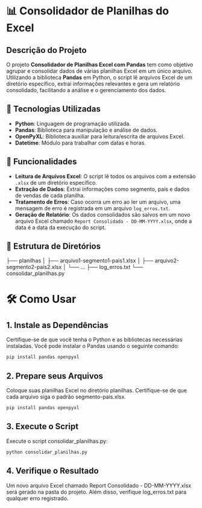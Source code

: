 # 📊 Consolidador de Planilhas do Excel

## Descrição do Projeto

O projeto **Consolidador de Planilhas Excel com Pandas** tem como objetivo agrupar e consolidar dados de várias planilhas Excel em um único arquivo. Utilizando a biblioteca **Pandas** em Python, o script lê arquivos Excel de um diretório específico, extrai informações relevantes e gera um relatório consolidado, facilitando a análise e o gerenciamento dos dados.

## 🔧 Tecnologias Utilizadas

- **Python**: Linguagem de programação utilizada.
- **Pandas**: Biblioteca para manipulação e análise de dados.
- **OpenPyXL**: Biblioteca auxiliar para leitura/escrita de arquivos Excel.
- **Datetime**: Módulo para trabalhar com datas e horas.

## 🚀 Funcionalidades

- **Leitura de Arquivos Excel**: O script lê todos os arquivos com a extensão `.xlsx` de um diretório específico.
- **Extração de Dados**: Extrai informações como segmento, país e dados de vendas de cada planilha.
- **Tratamento de Erros**: Caso ocorra um erro ao ler um arquivo, uma mensagem de erro é registrada em um arquivo `log_erros.txt`.
- **Geração de Relatório**: Os dados consolidados são salvos em um novo arquivo Excel chamado `Report Consolidado - DD-MM-YYYY.xlsx`, onde a data é a data da execução do script.

## 📂 Estrutura de Diretórios

├── planilhas
│   ├── arquivo1-segmento1-pais1.xlsx
│   ├── arquivo2-segmento2-pais2.xlsx
│   └── ...
├── log_erros.txt
└── consolidar_planilhas.py

# 🛠️ Como Usar

## 1. Instale as Dependências
Certifique-se de que você tenha o Python e as bibliotecas necessárias instaladas. Você pode instalar o Pandas usando o seguinte comando:

```bash
pip install pandas openpyxl
```

## 2. Prepare seus Arquivos
Coloque suas planilhas Excel no diretório planilhas. Certifique-se de que cada arquivo siga o padrão segmento-pais.xlsx.

```bash
pip install pandas openpyxl
```

## 3. Execute o Script
Execute o script consolidar_planilhas.py:

```bash
python consolidar_planilhas.py
```

## 4. Verifique o Resultado
Um novo arquivo Excel chamado Report Consolidado - DD-MM-YYYY.xlsx será gerado na pasta do projeto. Além disso, verifique log_erros.txt para qualquer erro registrado.
